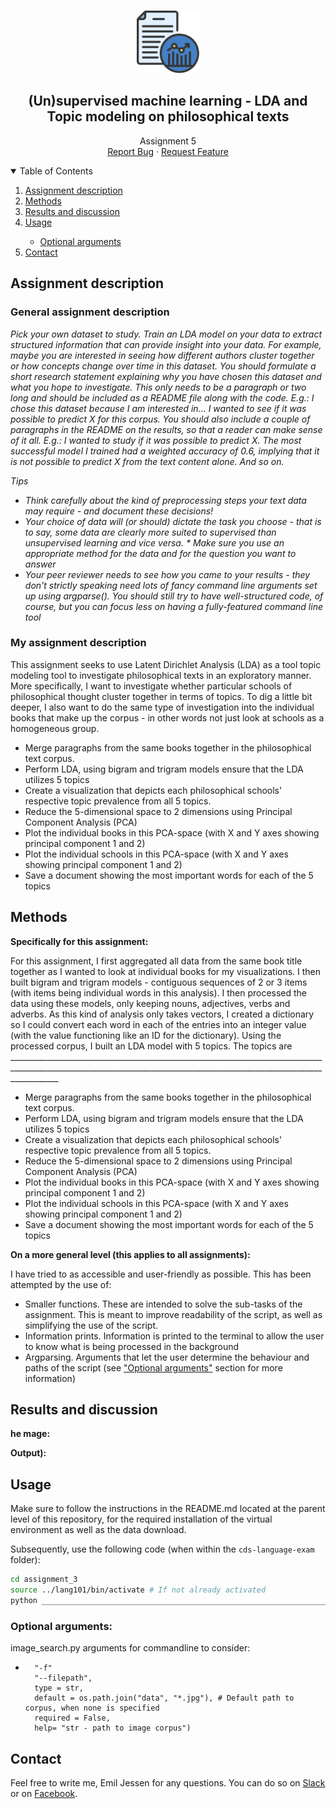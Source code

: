 <!-- PROJECT LOGO -->
<br />
<p align="center">
  <a href="https://github.com/emiltj/cds-language-exam">
    <img src="../README_images/lang_logo.png" alt="Logo" width="100" height="100">
  </a>
  
  <h2 align="center">(Un)supervised machine learning - LDA and Topic modeling on philosophical texts</h2>

  <p align="center">
    Assignment 5
    <br />
    <a href="https://github.com/emiltj/cds-language-exam/issues">Report Bug</a>
    ·
    <a href="https://github.com/emiltj/cds-language-exam/issues">Request Feature</a>
  </p>
</p>

<!-- TABLE OF CONTENTS -->
<details open="open">
  <summary>Table of Contents</summary>
  <ol>
    <li><a href="#assignment-description">Assignment description</a></li>
    <li><a href="#methods">Methods</a></li>
    <li><a href="#results-and-discussion">Results and discussion</a></li>
    <li><a href="#usage">Usage</a></li>
          <ul>
        <li><a href="#optional-arguments">Optional arguments</a></li>
      </ul>
    <li><a href="#contact">Contact</a></li>
  </ol>
</details>

<!-- ASSIGNMENT DESCRIPTION -->
## Assignment description
### General assignment description
_Pick your own dataset to study.
Train an LDA model on your data to extract structured information that can provide insight into your data. For example, maybe you are interested in seeing how different authors cluster together or how concepts change over time in this dataset. You should formulate a short research statement explaining why you have chosen this dataset and what you hope to investigate. This only needs to be a paragraph or two long and should be included as a README file along with the code. E.g.: I chose this dataset because I am interested in... I wanted to see if it was possible to predict X for this corpus. You should also include a couple of paragraphs in the README on the results, so that a reader can make sense of it all. E.g.: I wanted to study if it was possible to predict X. The most successful model I trained had a weighted accuracy of 0.6, implying that it is not possible to predict X from the text content alone. And so on._

_Tips_

* _Think carefully about the kind of preprocessing steps your text data may require - and document these decisions!_
* _Your choice of data will (or should) dictate the task you choose - that is to say, some data are clearly more suited to supervised than unsupervised learning and vice versa. * Make sure you use an appropriate method for the data and for the question you want to answer_
* _Your peer reviewer needs to see how you came to your results - they don't strictly speaking need lots of fancy command line arguments set up using argparse(). You should still try to have well-structured code, of course, but you can focus less on having a fully-featured command line tool_

### My assignment description
This assignment seeks to use Latent Dirichlet Analysis (LDA) as a tool topic modeling tool to investigate philosophical texts in an exploratory manner.
More specifically, I want to investigate whether particular schools of philosophical thought cluster together in terms of topics. To dig a little bit deeper, I also want to do the same type of investigation into the individual books that make up the corpus - in other words not just look at schools as a homogeneous group.

* Merge paragraphs from the same books together in the philosophical text corpus.
* Perform LDA, using bigram and trigram models ensure that the LDA utilizes 5 topics
* Create a visualization that depicts each philosophical schools' respective topic prevalence from all 5 topics.
* Reduce the 5-dimensional space to 2 dimensions using Principal Component Analysis (PCA)
* Plot the individual books in this PCA-space (with X and Y axes showing principal component 1 and 2)
* Plot the individual schools in this PCA-space (with X and Y axes showing principal component 1 and 2)
* Save a document showing the most important words for each of the 5 topics

<!-- METHODS -->
## Methods

**Specifically for this assignment:**

For this assignment, I first aggregated all data from the same book title together as I wanted to look at individual books for my visualizations. I then built bigram and trigram models - contiguous sequences of 2 or 3 items (with items being individual words in this analysis). I then processed the data using these models, only keeping nouns, adjectives, verbs and adverbs. As this kind of analysis only takes vectors, I created a dictionary so I could convert each word in each of the entries into an integer value (with the value functioning like an ID for the dictionary).
Using the processed corpus, I built an LDA model with 5 topics. The topics are  ________________________________________________________________________________________________________________________________________________________________________

* Merge paragraphs from the same books together in the philosophical text corpus.
* Perform LDA, using bigram and trigram models ensure that the LDA utilizes 5 topics
* Create a visualization that depicts each philosophical schools' respective topic prevalence from all 5 topics.
* Reduce the 5-dimensional space to 2 dimensions using Principal Component Analysis (PCA)
* Plot the individual books in this PCA-space (with X and Y axes showing principal component 1 and 2)
* Plot the individual schools in this PCA-space (with X and Y axes showing principal component 1 and 2)
* Save a document showing the most important words for each of the 5 topics

**On a more general level (this applies to all assignments):**

I have tried to as accessible and user-friendly as possible. This has been attempted by the use of:
* Smaller functions. These are intended to solve the sub-tasks of the assignment. This is meant to improve readability of the script, as well as simplifying the use of the script.
* Information prints. Information is printed to the terminal to allow the user to know what is being processed in the background
* Argparsing. Arguments that let the user determine the behaviour and paths of the script (see <a href="#optional-arguments">"Optional arguments"</a> section for more information)

<!-- RESULTS AND DISCUSSION -->
## Results and discussion

**he mage:**

**Output):**

<!-- USAGE -->
## Usage

Make sure to follow the instructions in the README.md located at the parent level of this repository, for the required installation of the virtual environment as well as the data download.

Subsequently, use the following code (when within the ```cds-language-exam``` folder):

```bash
cd assignment_3
source ../lang101/bin/activate # If not already activated
python ___________________________________________________________________.py
```

### Optional arguments:

image_search.py arguments for commandline to consider:
-       "-f"
        "--filepath", 
        type = str,
        default = os.path.join("data", "*.jpg"), # Default path to corpus, when none is specified
        required = False,
        help= "str - path to image corpus")

<!-- CONTACT -->
## Contact

Feel free to write me, Emil Jessen for any questions.
You can do so on [Slack](https://app.slack.com/client/T01908QBS9X/D01A1LFRDE0) or on [Facebook](https://www.facebook.com/emil.t.jessen/).
